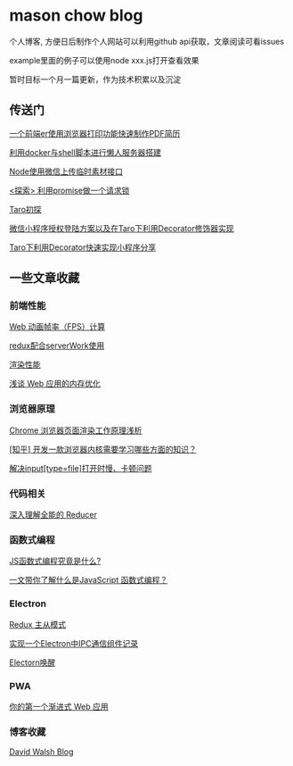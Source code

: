 # mason chow blog

个人博客, 方便日后制作个人网站可以利用github api获取，文章阅读可看issues

example里面的例子可以使用node xxx.js打开查看效果

暂时目标一个月一篇更新，作为技术积累以及沉淀

## 传送门

[一个前端er使用浏览器打印功能快速制作PDF简历](https://github.com/BryantZhou/blog/issues/1)

[利用docker与shell脚本进行懒人服务器搭建](https://github.com/BryantZhou/blog/issues/2)

[Node使用微信上传临时素材接口](https://github.com/BryantZhou/blog/issues/3)

[<探索> 利用promise做一个请求锁](https://github.com/BryantZhou/blog/issues/4)

[Taro初探](https://github.com/BryantZhou/blog/issues/5)

[微信小程序授权登陆方案以及在Taro下利用Decorator修饰器实现](https://github.com/BryantZhou/blog/issues/6)

[Taro下利用Decorator快速实现小程序分享](https://github.com/BryantZhou/blog/issues/7)

## 一些文章收藏

### 前端性能

[Web 动画帧率（FPS）计算](https://cloud.tencent.com/developer/article/1136705)

[redux配合serverWork使用](https://dassur.ma/things/react-redux-comlink/)

[渲染性能](https://github.com/sundway/blog/issues/2)

[浅谈 Web 应用的内存优化](https://news.aotu.io/a/5d42b14da91c930069fab4ca?utm_medium=lite02_web&utm_source=aotu_io)



### 浏览器原理

[Chrome 浏览器页面渲染工作原理浅析](https://www.xuejiayuan.net/blog/4715edc9c6fa414cb549357232014af3)

[[知乎] 开发一款浏览器内核需要学习哪些方面的知识？](https://www.zhihu.com/question/20736986)

[解决input[type=file]打开时慢、卡顿问题](https://segmentfault.com/a/1190000010397414)



### 代码相关

[深入理解全能的 Reducer](https://juejin.im/post/5d499b38518825052b0ecc1c)



### 函数式编程

[JS函数式编程究竟是什么?](https://juejin.im/post/5d4a14f8f265da03f12e42c6)

[一文带你了解什么是JavaScript 函数式编程？](https://juejin.im/post/5cb30e2ce51d456e63760450)



### Electron

[Redux 主从模式](https://ekoneko.github.io/blog/redux/redux-cluster/)

[实现一个Electron中IPC通信组件记录](https://juejin.im/post/5cbc4cf75188251af26d33fc)

[Electorn唤醒](https://zhuanlan.zhihu.com/p/76172940)



### PWA

[你的第一个渐进式 Web 应用](https://developers.google.com/web/fundamentals/codelabs/your-first-pwapp/?hl=zh-cn)

### 博客收藏

[David Walsh Blog](https://davidwalsh.name/)
